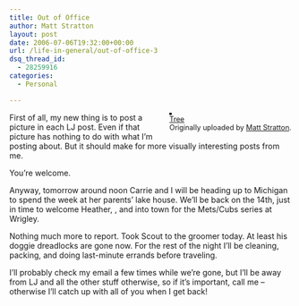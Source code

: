 ```yaml
---
title: Out of Office
author: Matt Stratton
layout: post
date: 2006-07-06T19:32:00+00:00
url: /life-in-general/out-of-office-3
dsq_thread_id:
  - 28259916
categories:
  - Personal

---
```

<div style="float:right;margin-left:10px;margin-bottom:10px;">
  <a href="https://www.flickr.com/photos/mugsy/100210132/" title="photo sharing"><img src="https://static.flickr.com/29/100210132_5502b98f2b_m.jpg" alt="" style="border:solid 2px #000000;" /></a> <br /> <span style="font-size:.9em;margin-top:0;"> <a href="https://www.flickr.com/photos/mugsy/100210132/">Tree</a> <br /> Originally uploaded by <a href="https://www.flickr.com/people/mugsy/">Matt Stratton</a>. </span>
</div>

First of all, my new thing is to post a picture in each LJ post. Even if that picture has nothing to do with what I&#8217;m posting about. But it should make for more visually interesting posts from me. 

You&#8217;re welcome.

Anyway, tomorrow around noon Carrie and I will be heading up to Michigan to spend the week at her parents&#8217; lake house. We&#8217;ll be back on the 14th, just in time to welcome Heather, , and into town for the Mets/Cubs series at Wrigley. 

Nothing much more to report. Took Scout to the groomer today. At least his doggie dreadlocks are gone now. For the rest of the night I&#8217;ll be cleaning, packing, and doing last-minute errands before traveling.

I&#8217;ll probably check my email a few times while we&#8217;re gone, but I&#8217;ll be away from LJ and all the other stuff otherwise, so if it&#8217;s important, call me &#8211; otherwise I&#8217;ll catch up with all of you when I get back!
